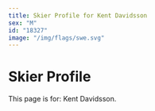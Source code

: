 ```yaml
---
title: Skier Profile for Kent Davidsson
sex: "M"
id: "18327"
image: "/img/flags/swe.svg" 
---
```


# Skier Profile

This page is for: Kent Davidsson.
    